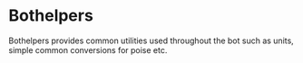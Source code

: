 # Bothelpers

Bothelpers provides common utilities used throughout the bot such as units, simple common conversions for poise etc.